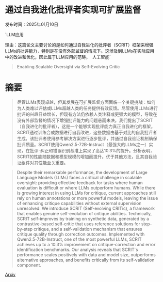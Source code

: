 # 通过自我进化批评者实现可扩展监督

发布时间：2025年01月10日

`LLM应用

理由：这篇论文主要讨论的是如何通过自我进化的批评者（SCRIT）框架来增强LLMs的批评能力，特别是在没有外部监督的情况下。这涉及到LLMs在实际应用中的改进和优化，因此属于LLM应用的范畴。` `人工智能`

> Enabling Scalable Oversight via Self-Evolving Critic

# 摘要

> 尽管LLMs表现卓越，但其发展在可扩展监督方面面临一个关键挑战：如何为人类难以评估或LLMs超越人类的任务提供有效反馈。尽管使用LLMs进行批评的兴趣日益增长，但现有方法仍依赖人类注释或更强大的模型，导致在没有外部监督的情况下增强批评能力的问题悬而未决。我们提出了SCRIT（自我进化的批评者），这是一个能够实现批评能力真正自我进化的框架。SCRIT通过训练合成数据进行自我改进，这些数据由基于对比的自我批评者生成，该批评者使用参考解决方案进行逐步批评，并通过自我验证机制确保批评质量。SCRIT使用Qwen2.5-72B-Instruct（最强大的LLMs之一）实现，在批评-纠正和错误识别基准上实现了高达10.3%的提升。分析表明，SCRIT的性能随数据和模型规模的增加而提升，优于其他方法，且其自我验证组件对其性能至关重要。

> Despite their remarkable performance, the development of Large Language Models (LLMs) faces a critical challenge in scalable oversight: providing effective feedback for tasks where human evaluation is difficult or where LLMs outperform humans. While there is growing interest in using LLMs for critique, current approaches still rely on human annotations or more powerful models, leaving the issue of enhancing critique capabilities without external supervision unresolved. We introduce SCRIT (Self-evolving CRITic), a framework that enables genuine self-evolution of critique abilities. Technically, SCRIT self-improves by training on synthetic data, generated by a contrastive-based self-critic that uses reference solutions for step-by-step critique, and a self-validation mechanism that ensures critique quality through correction outcomes. Implemented with Qwen2.5-72B-Instruct, one of the most powerful LLMs, SCRIT achieves up to a 10.3\% improvement on critique-correction and error identification benchmarks. Our analysis reveals that SCRIT's performance scales positively with data and model size, outperforms alternative approaches, and benefits critically from its self-validation component.

[Arxiv](https://arxiv.org/abs/2501.05727)
